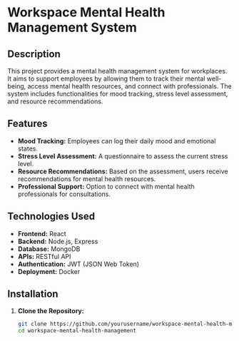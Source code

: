 # Workspace Mental Health Management System

## Description

This project provides a mental health management system for workplaces. It aims to support employees by allowing them to track their mental well-being, access mental health resources, and connect with professionals. The system includes functionalities for mood tracking, stress level assessment, and resource recommendations.

## Features

- **Mood Tracking:** Employees can log their daily mood and emotional states.
- **Stress Level Assessment:** A questionnaire to assess the current stress level.
- **Resource Recommendations:** Based on the assessment, users receive recommendations for mental health resources.
- **Professional Support:** Option to connect with mental health professionals for consultations.

## Technologies Used

- **Frontend:** React
- **Backend:** Node.js, Express
- **Database:** MongoDB
- **APIs:** RESTful API
- **Authentication:** JWT (JSON Web Token)
- **Deployment:** Docker

## Installation

1. **Clone the Repository:**
   ```bash
   git clone https://github.com/yourusername/workspace-mental-health-management.git
   cd workspace-mental-health-management
